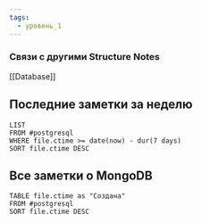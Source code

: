 ```yaml
---
tags:
  - уровень_1
---
```

### Связи с другими Structure Notes

[[Database]]

## Последние заметки за неделю

```dataview
LIST
FROM #postgresql   
WHERE file.ctime >= date(now) - dur(7 days)
SORT file.ctime DESC
```

## Все заметки о MongoDB

```dataview
TABLE file.ctime as "Создана"
FROM #postgresql  
SORT file.ctime DESC
```
